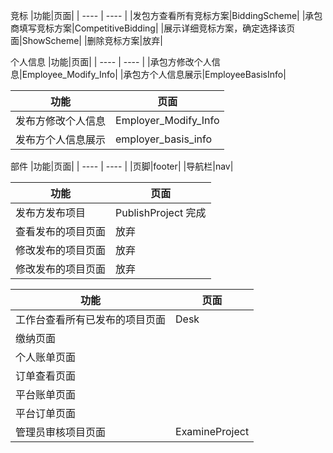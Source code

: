 
竞标
|功能|页面|
| ---- | ---- |
|发包方查看所有竞标方案|BiddingScheme|
|承包商填写竞标方案|CompetitiveBidding|
|展示详细竞标方案，确定选择该页面|ShowScheme|
|删除竞标方案|放弃|

个人信息
|功能|页面|
| ---- | ---- |
|承包方修改个人信息|Employee_Modify_Info|
|承包方个人信息展示|EmployeeBasisInfo|

|功能|页面|
| ---- | ---- |
|发布方修改个人信息|Employer_Modify_Info|
|发布方个人信息展示|employer_basis_info|

部件
|功能|页面|
| ---- | ---- |
|页脚|footer|
|导航栏|nav|

|功能|页面|
| ---- | ---- |
|发布方发布项目|PublishProject 完成|
|查看发布的项目页面|放弃|
|修改发布的项目页面|放弃|
|修改发布的项目页面|放弃|


|功能|页面|
| ---- | ---- |
|工作台查看所有已发布的项目页面|Desk|
|缴纳页面||
|个人账单页面||
|订单查看页面||
|平台账单页面||
|平台订单页面||
|管理员审核项目页面|ExamineProject|